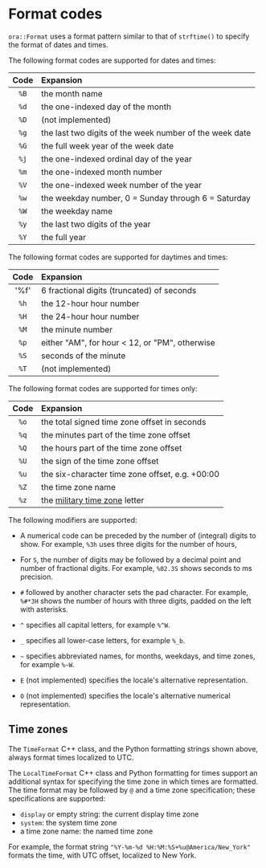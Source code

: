 # Format codes

`ora::Format` uses a format pattern similar to that of `strftime()` to specify
the format of dates and times.

The following format codes are supported for dates and times:

| Code | Expansion |
|:----:|:----------|
| `%B` | the month name |
| `%d` | the one-indexed day of the month |
| `%D` | (not implemented) |
| `%g` | the last two digits of the week number of the week date |
| `%G` | the full week year of the week date |
| `%j` | the one-indexed ordinal day of the year |
| `%m` | the one-indexed month number |
| `%V` | the one-indexed week number of the year |
| `%w` | the weekday number, 0 = Sunday through 6 = Saturday |
| `%W` | the weekday name |
| `%y` | the last two digits of the year |
| `%Y` | the full year |

The following format codes are supported for daytimes and times:

| Code | Expansion |
|:----:|:----------|
| '%f' | 6 fractional digits (truncated) of seconds |
| `%h` | the 12-hour hour number |
| `%H` | the 24-hour hour number |
| `%M` | the minute number |
| `%p` | either "AM", for hour < 12, or "PM", otherwise |
| `%S` | seconds of the minute |
| `%T` | (not implemented) |

The following format codes are supported for times only:

| Code | Expansion |
|:----:|:----------|
| `%o` | the total signed time zone offset in seconds |
| `%q` | the minutes part of the time zone offset |
| `%Q` | the hours part of the time zone offset |
| `%U` | the sign of the time zone offset |
| `%u` | the six-character time zone offset, e.g. +00:00 |
| `%Z` | the time zone name |
| `%z` | the [military time zone](https://en.wikipedia.org/wiki/List_of_military_time_zones) letter |

The following modifiers are supported:

- A numerical code can be preceded by the number of (integral) digits to show.
  For example, `%3h` uses three digits for the number of hours,

- For `S`, the number of digits may be followed by a decimal point and number
  of fractional digits.  For example, `%02.3S` shows seconds to ms precision.

- `#` followed by another character sets the pad character.  For example,
  `%#*3H` shows the number of hours with three digits, padded on the left with
  asterisks.

- `^` specifies all capital letters, for example `%^W`.

- `_` specifies all lower-case letters, for example `%_b`.

- `~` specifies abbreviated names, for months, weekdays, and time zones, for
   example `%~W`.

- `E` (not implemented) specifies the locale's alternative representation.

- `O` (not implemented) specifies the locale's alternative numerical
  representation.


## Time zones

The `TimeFormat` C++ class, and the Python formatting strings shown above,
always format times localized to UTC.

The `LocalTimeFormat` C++ class and Python formatting for times support an
additional syntax for specifying the time zone in which times are formatted.
The time format may be followed by `@` and a time zone specification; these
specifications are supported:

- `display` or empty string: the current display time zone
- `system`: the system time zone
- a time zone name: the named time zone

For example, the format string `"%Y-%m-%d %H:%M:%S+%u@America/New_York"` formats
the time, with UTC offset, localized to New York.

